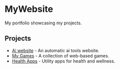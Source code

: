 # MyWebsite

My portfolio showcasing my projects.

## Projects
- [Ai website](https://saquibrsl.github.io/MyWebsite/AiAutomotion/) - An automatic ai tools website.
- [My Games](https://saquibrsl.github.io/MyProjects/) - A collection of web-based games.
- [Health Apps](https://saquibrsl.github.io/HealthApps/bmi-calculator/) - Utility apps for health and wellness.
